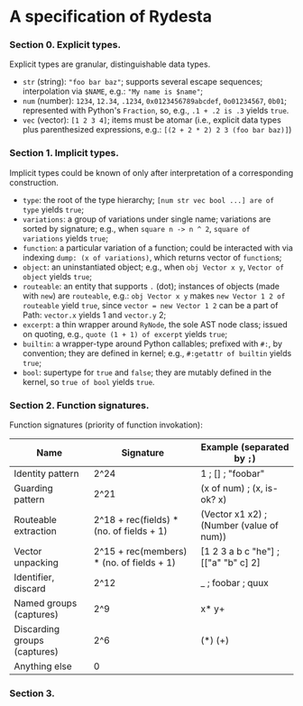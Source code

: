 # A specification of Rydesta

### Section 0. Explicit types.

Explicit types are granular, distinguishable data types.

+ `str` (string): `"foo bar baz"`; supports several escape sequences; interpolation
  via `$NAME`, e.g.: `"My name is $name"`;
+ `num` (number):  `1234`, `12.34`, `.1234`, `0x0123456789abcdef`, `0o01234567`, `0b01`;
  represented with Python's `Fraction`, so, e.g., `.1 + .2 is .3` yields `true`.
+ `vec` (vector): `[1 2 3 4]`; items must be atomar (i.e., explicit data types plus
  parenthesized expressions, e.g.: `[(2 + 2 * 2) 2 3 (foo bar baz)]`)

### Section 1. Implicit types.

Implicit types could be known of only after interpretation of a corresponding construction.

+ `type`: the root of the type hierarchy; `[num str vec bool ...] are of type`
  yields `true`;
+ `variations`: a group of variations under single name; variations are sorted by
  signature; e.g., when `square n -> n ^ 2`, `square of variations` yields `true`;
+ `function`: a particular variation of a function; could be interacted with
  via indexing `dump: (x of variations)`, which returns vector of `function`s;
+ `object`: an uninstantiated object; e.g., when `obj Vector x y`, `Vector of object`
  yields `true`;
+ `routeable`: an entity that supports `.` (dot); instances of objects (made with `new`)
  are `routeable`, e.g.: `obj Vector x y` makes `new Vector 1 2 of routeable` yield
  `true`, since `vector = new Vector 1 2` can be a part of Path: `vector.x` yields 1
  and `vector.y` 2;
+ `excerpt`: a thin wrapper around `RyNode`, the sole AST node class; issued on quoting,
  e.g., `quote (1 + 1) of excerpt` yields `true`;
+ `builtin`: a wrapper-type around Python callables; prefixed with `#:`, by convention;
  they are defined in kernel; e.g., `#:getattr of builtin` yields `true`;
+ `bool`: supertype for `true` and `false`; they are mutably defined in the kernel, so
  `true of bool` yields `true`.

### Section 2. Function signatures.

Function signatures (priority of function invokation):

| **Name**                     | **Signature**                             | **Example** (separated by `;`)           |
|------------------------------|-------------------------------------------|------------------------------------------|
| Identity pattern             | 2^24                                      | 1 ; [] ; "foobar"                        |
| Guarding pattern             | 2^21                                      | (x of num) ; (x, is-ok? x)               |
| Routeable extraction         | 2^18 + rec(fields) * (no. of fields + 1)  | (Vector x1 x2) ; (Number (value of num)) |
| Vector unpacking             | 2^15 + rec(members) * (no. of fields + 1) | [1 2 3 a b c "he"] ; [["a" "b" c] 2]     |
| Identifier, discard          | 2^12                                      | _ ; foobar ; quux                        |
| Named groups (captures)      | 2^9                                       | x* y+                                    |
| Discarding groups (captures) | 2^6                                       | (*) (+)                                  |
| Anything else                | 0                                         |                                          |

### Section 3.
